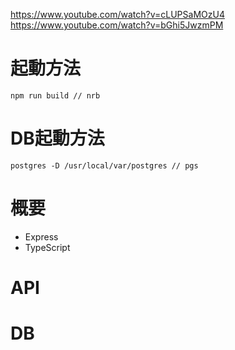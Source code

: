 https://www.youtube.com/watch?v=cLUPSaMOzU4
https://www.youtube.com/watch?v=bGhi5JwzmPM

# 起動方法
```
npm run build // nrb
```

# DB起動方法
```
postgres -D /usr/local/var/postgres // pgs
```

# 概要
- Express
- TypeScript

# API
# DB
